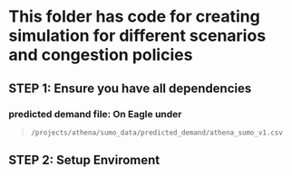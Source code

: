 # This folder has code for creating simulation for different scenarios and congestion policies

## STEP 1: Ensure you have all dependencies

###  predicted demand file: On Eagle under
> ```linux  
> /projects/athena/sumo_data/predicted_demand/athena_sumo_v1.csv
> ```

## STEP 2: Setup Enviroment
